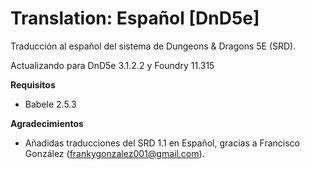 # Translation: Español [DnD5e]

Traducción al español del sistema de Dungeons & Dragons 5E (SRD).

Actualizando para DnD5e 3.1.2.2 y Foundry 11.315

**Requisitos**
- Babele 2.5.3

**Agradecimientos**
- Añadidas traducciones del SRD 1.1 en Español, gracias a Francisco González (frankygonzalez001@gmail.com).